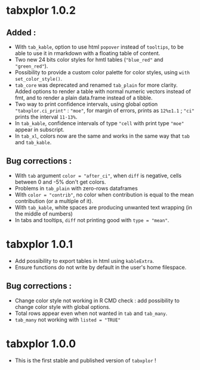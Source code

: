 # tabxplor 1.0.2

## Added : 
* With `tab_kable`, option to use html `popover` instead of `tooltips`, to be able to use it in rmarkdown with a floating table of content.
* Two new 24 bits color styles for hmtl tables (`"blue_red"` and `"green_red"`).
* Possibility to provide a custom color palette for color styles, using `with set_color_style()`. 
* `tab_core` was deprecated and renamed `tab_plain` for more clarity. Added options to render a table with normal numeric vectors instead of fmt, and to render a plain data.frame instead of a tibble. 
* Two way to print confidence intervals, using global option `"tabxplor.ci_print"` : `"moe"`, for margin of errors, prints as `12%±1.1` ; `"ci"` prints the interval `11·13%`.
* In `tab_kable`, confidence intervals of type `"cell` with print type `"moe"` appear in subscript. 
* In `tab_xl`, colors now are the same and works in the same way that `tab` and `tab_kable`.

## Bug corrections :
* With `tab` argument `color = "after_ci"`, when `diff` is negative, cells between 0 and -5% don't get colors.
* Problems in `tab_plain` with zero-rows dataframes 
* With `color = "contrib"`, no color when contribution is equal to the mean contribution (or a multiple of it).
* With `tab_kable`, white spaces are producing unwanted text wrapping (in the middle of numbers)
* In tabs and tooltips, `diff` not printing good with `type = "mean"`. 


# tabxplor 1.0.1
* Add possibility to export tables in html using `kableExtra`.
* Ensure functions do not write by default in the user's home filespace. 

## Bug corrections :
* Change color style not working in R CMD check : add possibility to change color style with global options. 
* Total rows appear even when not wanted in `tab` and `tab_many`.
* `tab_many` not working with `listed = "TRUE"` 


# tabxplor 1.0.0
* This is the first stable and published version of `tabxplor` !

